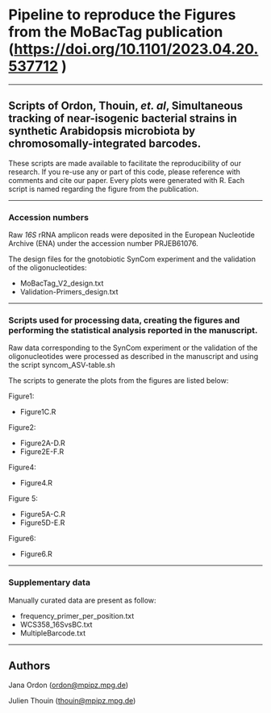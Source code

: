 # Pipeline to reproduce the Figures from the MoBacTag publication (https://doi.org/10.1101/2023.04.20.537712 )

---------------------------

## Scripts of Ordon, Thouin, *et. al*, Simultaneous tracking of near-isogenic bacterial strains in synthetic Arabidopsis microbiota by chromosomally-integrated barcodes.

These scripts are made available to facilitate the reproducibility of our research. If you re-use any or part of this code, please reference with comments and cite our paper.
Every plots were generated with R. Each script is named regarding the figure from the publication.

---------------------------

### Accession numbers

Raw *16S* rRNA amplicon reads were deposited in the European Nucleotide Archive (ENA) under the accession number PRJEB61076.

The design files for the gnotobiotic SynCom experiment and the validation of the oligonucleotides:
- MoBacTag_V2_design.txt
- Validation-Primers_design.txt

---------------------------

### Scripts used for processing data, creating the figures and performing the statistical analysis reported in the manuscript.

Raw data corresponding to the SynCom experiment or the validation of the oligonucleotides were processed as described in the manuscript and using the script syncom_ASV-table.sh

The scripts to generate the plots from the figures are listed below:

Figure1: 
- Figure1C.R

Figure2: 
- Figure2A-D.R
- Figure2E-F.R

Figure4:
- Figure4.R

Figure 5: 
- Figure5A-C.R
- Figure5D-E.R

Figure6:
- Figure6.R

---------------------------

### Supplementary data

Manually curated data are present as follow: 
- frequency_primer_per_position.txt
- WCS358_16SvsBC.txt
- MultipleBarcode.txt

---------------------------

## Authors

Jana Ordon (ordon@mpipz.mpg.de)

Julien Thouin (thouin@mpipz.mpg.de)